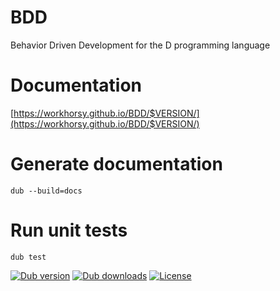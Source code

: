 # BDD
Behavior Driven Development for the D programming language

# Documentation

[https://workhorsy.github.io/BDD/$VERSION/](https://workhorsy.github.io/BDD/$VERSION/)

# Generate documentation

```
dub --build=docs
```

# Run unit tests

```
dub test
```

[![Dub version](https://img.shields.io/dub/v/bdd.svg)](https://code.dlang.org/packages/bdd)
[![Dub downloads](https://img.shields.io/dub/dt/bdd.svg)](https://code.dlang.org/packages/bdd)
[![License](https://img.shields.io/badge/license-BSL_1.0-blue.svg)](https://raw.githubusercontent.com/workhorsy/BDD/master/LICENSE)
